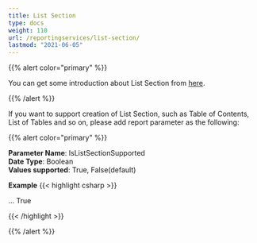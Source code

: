 ```yaml
---
title: List Section
type: docs
weight: 110
url: /reportingservices/list-section/
lastmod: "2021-06-05"
---
```



{{% alert color="primary" %}}

You can get some introduction about List Section from [here](https://docs.aspose.com/pdf/net/manipulate-pdf-document/).

{{% /alert %}}

If you want to support creation of List Section, such as Table of Contents, List of Tables and so on, please add report parameter as the following:

{{% alert color="primary" %}}

**Parameter Name**: IsListSectionSupported  
**Date Type**: Boolean  
**Values supported**: True, False(default)  

**Example**
{{< highlight csharp >}}

<Render>
...
<Extension Name="APPDF" Type="Aspose.PDF.ReportingServices.Renderer,Aspose.PDF.ReportingServices">
<Configuration>
<IsListSectionSupported>True</IsListSectionSupported>
</Configuration>
</Extension>
</Render>

{{< /highlight >}}

{{% /alert %}}
